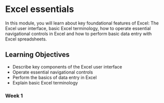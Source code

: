 # Excel essentials 

In this module, you will learn about key foundational features of Excel: The Excel user interface, basic Excel terminology, how to operate essential navigational controls in Excel and how to perform basic data entry with Excel spreadsheets.

## Learning Objectives
- Describe key components of the Excel user interface
- Operate essential navigational controls
- Perform the basics of data entry in Excel
- Explain basic Excel terminology

### Week 1
